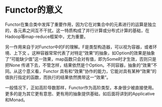 # Functor的意义

Functor在集合类中发挥了重要作用，因为它在对集合中的元素进行的运算是独立的，各元素之间互不干扰。这一特质构成了并行计算或分布式计算的基础，在Hadoop等map-reduce框架中，尤为重要。

另一作用来自于对Functor中的F的理解。F是类型构造器，可以视为容器，或者环境、上下文 
。这种容器常常代表了对特定“效果”的抽象，如Option的效果是抽象了“可能缺少值”这一效果，map函数只会对有值，即为Some时才生效，否则只是把None
传递下去，不管怎样，结果依然是个Option。不同容器，抽象的“效果”不同。从这个意义看，Functor
具有和“效果”协作的能力，它能对具有某种“效果”的值执行指定的函数，而执行的结果依然携带这一“效果”。

一般情况下，正如高阶导数那样，Functor作为高阶类型，本身很少被直接使用。更多的是为其它更有意思、更有用的抽象提供基础，如后面将讲到的Applicative和Monad。



